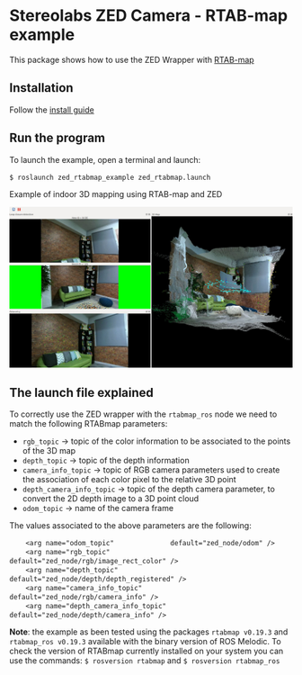 # Stereolabs ZED Camera - RTAB-map example

This package shows how to use the ZED Wrapper with [RTAB-map](http://introlab.github.io/rtabmap/)

## Installation

Follow the [install guide](https://github.com/stereolabs/zed-ros-tutorials/tree/master/README.md)

## Run the program

To launch the example, open a terminal and launch:

    $ roslaunch zed_rtabmap_example zed_rtabmap.launch

Example of indoor 3D mapping using RTAB-map and ZED

![Example of indoor 3D mapping](images/rtab-map.jpg)

## The launch file explained

To correctly use the ZED wrapper with the `rtabmap_ros` node we need to match the following RTABmap parameters:

- `rgb_topic` -> topic of the color information to be associated to the points of the 3D map
- `depth_topic` -> topic of the depth information
- `camera_info_topic` -> topic of RGB camera parameters used to create the association of each color pixel to the relative 3D point
- `depth_camera_info_topic` -> topic of the depth camera parameter, to convert the 2D depth image to a 3D point cloud
- `odom_topic` -> name of the camera frame

The values associated to the above parameters are the following:

```
    <arg name="odom_topic"              default="zed_node/odom" />
    <arg name="rgb_topic"               default="zed_node/rgb/image_rect_color" />
    <arg name="depth_topic"             default="zed_node/depth/depth_registered" />
    <arg name="camera_info_topic"       default="zed_node/rgb/camera_info" />
    <arg name="depth_camera_info_topic" default="zed_node/depth/camera_info" />
```

**Note**: the example as been tested using the packages `rtabmap v0.19.3` and `rtabmap_ros v0.19.3` available with the binary version of ROS Melodic. 
To check the version of RTABmap currently installed on your system you can use the commands:
`$ rosversion rtabmap`
and
`$ rosversion rtabmap_ros`



